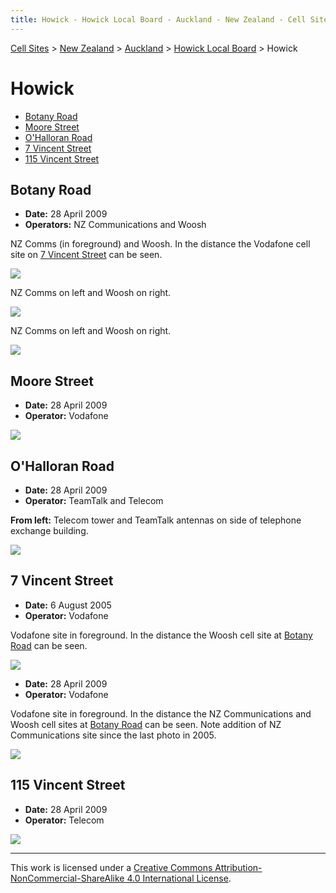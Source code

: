 ```yaml
---
title: Howick - Howick Local Board - Auckland - New Zealand - Cell Sites
---
```


[Cell Sites](../../../) > [New Zealand](../../) > [Auckland](../) > [Howick Local Board](./) > Howick

# Howick

* [Botany Road](#botany-road)
* [Moore Street](#moore-street)
* [O'Halloran Road](#ohalloran-road)
* [7 Vincent Street](#7-vincent-street)
* [115 Vincent Street](#115-vincent-street)

## Botany Road

* **Date:** 28 April 2009
* **Operators:** NZ Communications and Woosh

NZ Comms (in foreground) and Woosh. In the distance the Vodafone cell site on [7 Vincent Street](#7-vincent-street) can be
seen.

![](https://f001.backblazeb2.com/file/CellSites/NZ/AUK/Howick/20090428-122751.jpg)

NZ Comms on left and Woosh on right.

![](https://f001.backblazeb2.com/file/CellSites/NZ/AUK/Howick/20090428-122909.jpg)

NZ Comms on left and Woosh on right.

![](https://f001.backblazeb2.com/file/CellSites/NZ/AUK/Howick/20090428-123224.jpg)

## Moore Street

* **Date:** 28 April 2009
* **Operator:** Vodafone

![](https://f001.backblazeb2.com/file/CellSites/NZ/AUK/Howick/20090428-140912.jpg)

## O'Halloran Road

* **Date:** 28 April 2009
* **Operator:** TeamTalk and Telecom

**From left:** Telecom tower and TeamTalk antennas on side of telephone exchange building.

![](https://f001.backblazeb2.com/file/CellSites/NZ/AUK/Howick/20090428-124007.jpg)

## 7 Vincent Street

* **Date:** 6 August 2005
* **Operator:** Vodafone

Vodafone site in foreground. In the distance the Woosh cell site at [Botany Road](#botany-road) can be seen.

![](https://f001.backblazeb2.com/file/CellSites/NZ/AUK/Howick/20050806-134813.jpg)

* **Date:** 28 April 2009
* **Operator:** Vodafone

Vodafone site in foreground. In the distance the NZ Communications and Woosh cell sites at [Botany Road](#botany-road)
can be seen. Note addition of NZ Communications site since the last photo in 2005.

![](https://f001.backblazeb2.com/file/CellSites/NZ/AUK/Howick/20090428-123444.jpg)

## 115 Vincent Street

* **Date:** 28 April 2009
* **Operator:** Telecom

![](https://f001.backblazeb2.com/file/CellSites/NZ/AUK/Howick/20090428-141313.jpg)

---

This work is licensed under a [Creative Commons Attribution-NonCommercial-ShareAlike 4.0 International License](http://creativecommons.org/licenses/by-nc-sa/4.0/).

